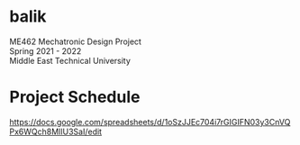 # balik
ME462 Mechatronic Design Project  
Spring 2021 - 2022  
Middle East Technical University  

# Project Schedule
https://docs.google.com/spreadsheets/d/1oSzJJEc704i7rGIGIFN03y3CnVQPx6WQch8MIlU3SaI/edit
